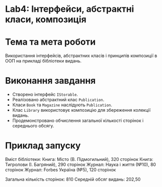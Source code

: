 # Lab4: Інтерфейси, абстрактні класи, композиція

# Тема та мета роботи
Використання інтерфейсів, абстрактних класів і принципів композиції в ООП на прикладі бібліотеки видань.

# Виконання завдання
- Створено інтерфейс `IStorable`.
- Реалізовано абстрактний клас `Publication`.
- Класи `Book` та `Magazine` наслідують `Publication`.
- Клас `Library` використовує композицію для збереження колекції видань.
- Продемонстровано обчислення загальної кількості сторінок і середнього обсягу.

# Приклад запуску
Вміст бібліотеки:
Книга: Місто (В. Підмогильний), 320 сторінок
Книга: Тигролови (І. Багряний), 290 сторінок
Журнал: Наука і життя (№10), 80 сторінок
Журнал: Forbes Україна (№5), 120 сторінок

Загальна кількість сторінок: 810
Середній обсяг видань: 202,50